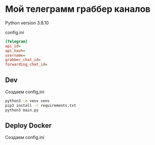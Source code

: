 # Мой телеграмм граббер каналов

Python version 3.8.10

config.ini
```ini
[Telegram]
api_id= 
api_hash= 
username= 
grabber_chat_id=
forwarding_chat_id=
```

## Dev
Создаем config,ini 
```bash
python3 -m venv venv
pip3 install -r requirements.txt
python3 main.py
```
## Deploy Docker
Создаем config.ini
